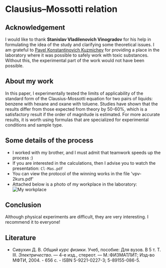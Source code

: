 # Clausius–Mossotti relation
## Acknowledgement
I would like to thank **Stanislav Vladilenovich Vinogradov** for his help in formulating the idea of the study and clarifying some theoretical issues.
I am grateful to [Pavel Konstantinovich Kuzmichev](https://www.ibch.ru/structure/groups/nmr/742) for providing a place in the laboratory where it was possible to safely work with toxic substances. Without this, the experimental part of the work would not have been possible.
## About my work
In this paper, I experimentally tested the limits of applicability of the standard form of the Clausius-Mossotti equation for two pairs of liquids: benzene with hexane and oxane with toluene. Studies have shown that the results differ from those expected from theory by 50-60%, which is a satisfactory result if the order of magnitude is estimated. For more accurate results, it is worth using formulas that are specialized for experimental conditions and sample type.
## Some details of the process
- I worked with my brother, and I must admit that teamwork speeds up the process :)
- If you are interested in the calculations, then I advise you to watch the presentation: `Cl-Mas.pdf`
- You can view the protocol of the winning works in the file 'vpv-2kurs.pdf'
- Attached below is a photo of my workplace in the laboratory:
![My workplace](images/setup.jpg)
## Conclusion
Although physical experiments are difficult, they are very interesting. I recommend it to everyone!
## Literature
- Сивухин Д. В. *Общий курс физики*. Учеб, пособие: Для вузов. В 5 т. Т. III. *Электричество*. — 4-е изд., стереот. — М.:ФИЗМАТЛИТ; Изд-во МФТИ, 2004. - 656 с. - ISBN 5-9221-0227-3; 5-89155-086-5.